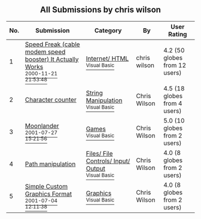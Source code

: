 ﻿<div align="center">

## All Submissions by chris wilson

</div>

No.  | Submission | Category | By   | User Rating
---- | ---------- | -------- | ---- | -----------
1 | [Speed Freak \(cable modem speed booster\) It Actually Works<br /><sup>2000-11-21 21:53:48</sup>](https://github.com/Planet-Source-Code/chris-wilson-speed-freak-cable-modem-speed-booster-it-actually-works__1-14031) | [Internet/ HTML<br /><sup>Visual Basic</sup>](../ByCategory/internet-html__1-34.md) | chris wilson | 4.2 (50 globes from 12 users)
2 | [Character counter<br />](https://github.com/Planet-Source-Code/chris-wilson-character-counter__1-11345) | [String Manipulation<br /><sup>Visual Basic</sup>](../ByCategory/string-manipulation__1-5.md) | Chris Wilson | 4.5 (18 globes from 4 users)
3 | [Moonlander<br /><sup>2001-07-27 15:21:56</sup>](https://github.com/Planet-Source-Code/chris-wilson-moonlander__1-25560) | [Games<br /><sup>Visual Basic</sup>](../ByCategory/games__1-38.md) | Chris Wilson | 5.0 (10 globes from 2 users)
4 | [Path manipulation<br />](https://github.com/Planet-Source-Code/chris-wilson-path-manipulation__1-11326) | [Files/ File Controls/ Input/ Output<br /><sup>Visual Basic</sup>](../ByCategory/files-file-controls-input-output__1-3.md) | Chris Wilson | 4.0 (8 globes from 2 users)
5 | [Simple Custom Graphics Format<br /><sup>2001-07-04 12:11:38</sup>](https://github.com/Planet-Source-Code/chris-wilson-simple-custom-graphics-format__1-24731) | [Graphics<br /><sup>Visual Basic</sup>](../ByCategory/graphics__1-46.md) | Chris Wilson | 4.0 (8 globes from 2 users)
